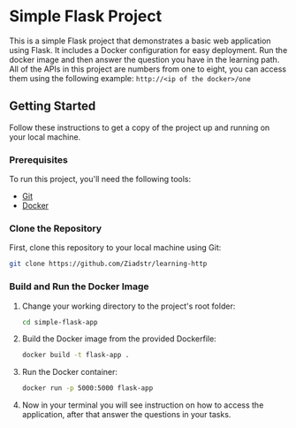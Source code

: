 # Simple Flask Project

This is a simple Flask project that demonstrates a basic web application using Flask. It includes a Docker configuration for easy deployment. Run the docker image and then answer the question you have in the learning path. All of the APIs in this project are numbers from one to eight, you can access them using the following example: `http://<ip of the docker>/one`

## Getting Started

Follow these instructions to get a copy of the project up and running on your local machine.

### Prerequisites

To run this project, you'll need the following tools:

- [Git](https://git-scm.com/)
- [Docker](https://www.docker.com/)

### Clone the Repository

First, clone this repository to your local machine using Git:

```bash
git clone https://github.com/Ziadstr/learning-http

```

### Build and Run the Docker Image

1. Change your working directory to the project's root folder:

   ```bash
   cd simple-flask-app
   ```

2. Build the Docker image from the provided Dockerfile:
   ```bash
   docker build -t flask-app .
   ```
3. Run the Docker container:
   ```bash
   docker run -p 5000:5000 flask-app
   ```
4. Now in your terminal you will see instruction on how to access the application, after that answer the questions in your tasks.
